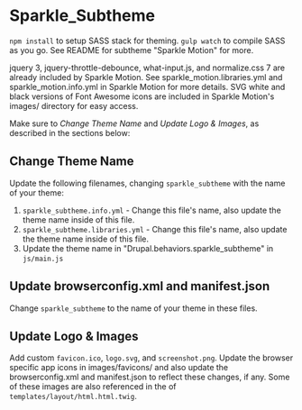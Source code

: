 # Sparkle_Subtheme #

`npm install` to setup SASS stack for theming. `gulp watch` to compile SASS as you go. See README for subtheme "Sparkle Motion" for more.

jquery 3, jquery-throttle-debounce, what-input.js, and normalize.css 7 are already included by Sparkle Motion. See sparkle_motion.libraries.yml and sparkle_motion.info.yml in Sparkle Motion for more details. SVG white and black versions of Font Awesome icons are included in Sparkle Motion's images/ directory for easy access.

Make sure to *Change Theme Name* and *Update Logo & Images*, as described in the sections below:

## Change Theme Name ##

Update the following filenames, changing `sparkle_subtheme` with the name of your theme:

1. `sparkle_subtheme.info.yml` - Change this file's name, also update the theme name inside of this file.
1. `sparkle_subtheme.libraries.yml` - Change this file's name, also update the theme name inside of this file.
1. Update the theme name in "Drupal.behaviors.sparkle_subtheme" in `js/main.js`


## Update browserconfig.xml and manifest.json ##

Change `sparkle_subtheme` to the name of your theme in these files.


## Update Logo & Images ##

Add custom `favicon.ico`, `logo.svg`, and `screenshot.png`. Update the browser specific app icons in images/favicons/ and also update the browserconfig.xml and manifest.json to reflect these changes, if any. Some of these images are also referenced in the <head> of `templates/layout/html.html.twig`.
